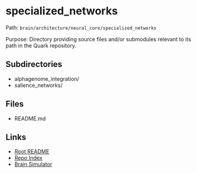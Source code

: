 # specialized_networks

Path: `brain/architecture/neural_core/specialized_networks`

Purpose: Directory providing source files and/or submodules relevant to its path in the Quark repository.

## Subdirectories
- alphagenome_integration/
- salience_networks/

## Files
- README.md

## Links
- [Root README](../../../README.md)
- [Repo Index](../../../repo_index.json)
- [Brain Simulator](../../../brain/architecture/brain_simulator.py)
